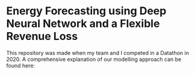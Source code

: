 # Energy Forecasting using Deep Neural Network and a Flexible Revenue Loss 
This repository was made when my team and I competed in a Datathon in 2020. A comprehensive explanation of our modelling approach can be found here:  
